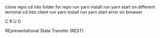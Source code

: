 clone repo
cd into folder for repo
run yarn install
run yarn start
on different terminal cd into client
run yarn install
run yarn start
error on browser

C
R
U
D


REpresentational State Transfer (REST) 